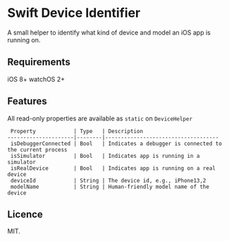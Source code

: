 # Swift Device Identifier

A small helper to identify what kind of device and model an iOS app is running on.

## Requirements

iOS 8+
watchOS 2+

## Features 

All read-only properties are available as `static` on `DeviceHelper`

```
 Property            | Type   | Description
---------------------|--------|------------------------------------
 isDebuggerConnected | Bool   | Indicates a debugger is connected to the current process
 isSimulator         | Bool   | Indicates app is running in a simulator
 isRealDevice        | Bool   | Indicates app is running on a real device
 deviceId            | String | The device id, e.g., iPhone13,2
 modelName           | String | Human-friendly model name of the device
```

## Licence

MIT.
